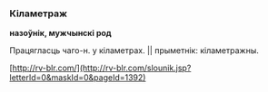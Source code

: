 ### Кіламетраж
**назоўнік, мужчынскі род**

Працягласць чаго-н. у кіламетрах. || прыметнік: кіламетражны.

<a rel="author">[http://rv-blr.com/](http://rv-blr.com/slounik.jsp?letterId=0&maskId=0&pageId=1392)</a>

